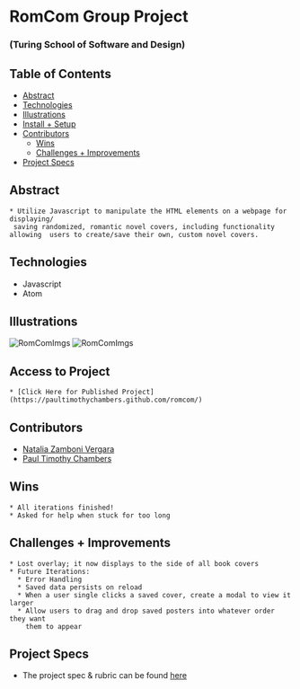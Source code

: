 # RomCom Group Project

### (Turing School of Software and Design)

## Table of Contents

  - [Abstract](#abstract)
  - [Technologies](#technologies)
  - [Illustrations](#illustrations)
  - [Install + Setup](#set-up)
  - [Contributors](#contributors)
	- [Wins](#wins)
	- [Challenges + Improvements](#challenges-+-Improvements)
  - [Project Specs](#project-specs)

## Abstract

	* Utilize Javascript to manipulate the HTML elements on a webpage for displaying/
     saving randomized, romantic novel covers, including functionality allowing  users to create/save their own, custom novel covers.

## Technologies

  * Javascript
  * Atom

## Illustrations

  ![RomComImgs](https://i.imgur.com/ee2uGdT.png)
  ![RomComImgs](https://i.imgur.com/7CCZ5Jv.png)

## Access to Project

	* [Click Here for Published Project](https://paultimothychambers.github.com/romcom/)

## Contributors

  * [Natalia Zamboni Vergara](https://github.com/nzambonivergara)
  * [Paul Timothy Chambers](https://github.com/PaulTimothyChambers)

## Wins

	* All iterations finished!
	* Asked for help when stuck for too long

## Challenges + Improvements

	* Lost overlay; it now displays to the side of all book covers
	* Future Iterations:
      * Error Handling
      * Saved data persists on reload
      * When a user single clicks a saved cover, create a modal to view it larger
      * Allow users to drag and drop saved posters into whatever order they want  
        them to appear

## Project Specs

  * The project spec & rubric can be found [here](https://frontend.turing.edu/projects/module-1/romcom-pair.html)
